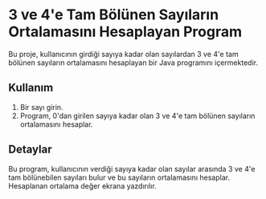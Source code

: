 # 3 ve 4'e Tam Bölünen Sayıların Ortalamasını Hesaplayan Program

Bu proje, kullanıcının girdiği sayıya kadar olan sayılardan 3 ve 4'e tam bölünen sayıların ortalamasını hesaplayan bir Java programını içermektedir.

## Kullanım

1. Bir sayı girin.
2. Program, 0'dan girilen sayıya kadar olan 3 ve 4'e tam bölünen sayıların ortalamasını hesaplar.

## Detaylar

Bu program, kullanıcının verdiği sayıya kadar olan sayılar arasında 3 ve 4'e tam bölünebilen sayıları bulur ve bu sayıların ortalamasını hesaplar. Hesaplanan ortalama değer ekrana yazdırılır.


